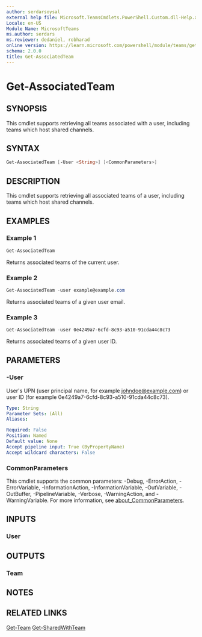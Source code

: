 ```yaml
---
author: serdarsoysal
external help file: Microsoft.TeamsCmdlets.PowerShell.Custom.dll-Help.xml
Locale: en-US
Module Name: MicrosoftTeams
ms.author: serdars
ms.reviewer: dedaniel, robharad
online version: https://learn.microsoft.com/powershell/module/teams/get-associatedteam
schema: 2.0.0
title: Get-AssociatedTeam
---
```


# Get-AssociatedTeam

## SYNOPSIS
This cmdlet supports retrieving all teams associated with a user, including teams which host shared channels.

## SYNTAX
```PowerShell
Get-AssociatedTeam [-User <String>] [<CommonParameters>]
```

## DESCRIPTION
This cmdlet supports retrieving all associated teams of a user, including teams which host shared channels.

## EXAMPLES

### Example 1
```PowerShell
Get-AssociatedTeam
```

Returns associated teams of the current user.

### Example 2
```PowerShell
Get-AssociatedTeam -user example@example.com
```

Returns associated teams of a given user email.

### Example 3
```PowerShell
Get-AssociatedTeam -user 0e4249a7-6cfd-8c93-a510-91cda44c8c73
```

Returns associated teams of a given user ID.

## PARAMETERS

### -User
User's UPN (user principal name, for example
johndoe@example.com) or user ID (for example 0e4249a7-6cfd-8c93-a510-91cda44c8c73).

```yaml
Type: String
Parameter Sets: (All)
Aliases:

Required: False
Position: Named
Default value: None
Accept pipeline input: True (ByPropertyName)
Accept wildcard characters: False
```

### CommonParameters
This cmdlet supports the common parameters: -Debug, -ErrorAction, -ErrorVariable, -InformationAction, -InformationVariable, -OutVariable, -OutBuffer, -PipelineVariable, -Verbose, -WarningAction, and -WarningVariable. For more information, see [about_CommonParameters](https://go.microsoft.com/fwlink/?LinkID=113216).

## INPUTS

### User

## OUTPUTS

### Team

## NOTES

## RELATED LINKS
[Get-Team](https://learn.microsoft.com/powershell/module/teams/get-team)
[Get-SharedWithTeam](https://learn.microsoft.com/powershell/module/teams/get-team)
